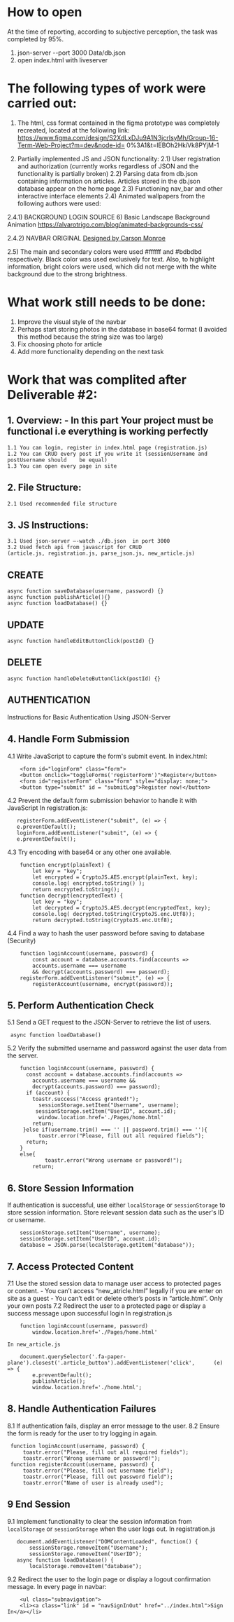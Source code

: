 # How to open

At the time of reporting, according to subjective perception, the task was completed by 95%. 
1) json-server --port 3000 Data/db.json  
2) open index.html with liveserver

# The following types of work were carried out:

1) The html, css format contained in the figma prototype was completely recreated, located at the following link: https://www.figma.com/design/S2XdLxDJu9A1N3jcrIsyMh/Group-16-Term-Web-Project?m=dev&node-id= 0%3A1&t=lEBOh2HkiVk8PYjM-1

2) Partially implemented JS and JSON functionality:
2.1) User registration and authorization (currently works regardless of JSON and the functionality is partially broken)
2.2) Parsing data from db.json containing information on articles. Articles stored in the db.json database appear on the home page
2.3) Functioning nav_bar and other interactive interface elements
2.4) Animated wallpapers from the following authors were used:

2.4.1) BACKGROUND LOGIN SOURCE 6) Basic Landscape Background Animation
https://alvarotrigo.com/blog/animated-backgrounds-css/

2.4.2) NAVBAR ORIGINAL <a href="https://dribbble.com/shots/5844983-Sub-Nav-Interaction-Concept" class="signature" target="_blank">
Designed by Carson Monroe</a>

2.5) The main and secondary colors were used #ffffff and #bdbdbd respectively. Black color was used exclusively for text. Also, to highlight information, bright colors were used, which did not merge with the white background due to the strong brightness.

# What work still needs to be done:

1) Improve the visual style of the navbar
2) Perhaps start storing photos in the database in base64 format (I avoided this method because the string size was too large)
3) Fix choosing photo for article
4) Add more functionality depending on the next task


# Work that was complited after Deliverable #2: 

## 1. Overview: - In this part Your project must be functional i.e everything is working perfectly
	1.1 You can login, register in index.html page (registration.js)
	1.2 You can CRUD every post if you write it (sessionUsername and postUsername should 	be equal)
	1.3 You can open every page in site
## 2. File Structure:
	2.1 Used recommended file structure 
## 3. JS Instructions:
	3.1 Used json-server –-watch ./db.json  in port 3000
	3.2 Used fetch api from javascript for CRUD 
	(article.js, registration.js, parse_json.js, new_article.js)

## CREATE
```
async function saveDatabase(username, password) {}
async function publishArticle(){}
async function loadDatabase() {}
```
## UPDATE
```
async function handleEditButtonClick(postId) {}
```
## DELETE
```
async function handleDeleteButtonClick(postId) {}
```
## AUTHENTICATION 
Instructions for Basic Authentication Using JSON-Server 

## 4. Handle Form Submission
4.1 Write JavaScript to capture the form's submit event.
	In index.html:
```
	<form id="loginForm" class="form">
	<button onclick="toggleForms('registerForm')">Register</button>
	<form id="registerForm" class="form" style="display: none;">
	<button type="submit" id = "submitLog">Register now!</button>
```
4.2 Prevent the default form submission behavior to handle it with JavaScript
	In registration.js:
 ```
	registerForm.addEventListener("submit", (e) => {
	e.preventDefault();
	loginForm.addEventListener("submit", (e) => {
	e.preventDefault();
```	
4.3 Try encoding with base64 or any other one available.
```
	function encrypt(plainText) {
		let key = "key";
 		let encrypted = CryptoJS.AES.encrypt(plainText, key);
 		console.log( encrypted.toString() );
 		return encrypted.toString();
 	function decrypt(encryptedText) {
 		let key = "key";
 		let decrypted = CryptoJS.AES.decrypt(encryptedText, key);
 		console.log( decrypted.toString(CryptoJS.enc.Utf8));
 		return decrypted.toString(CryptoJS.enc.Utf8);
```
4.4 Find a way to hash the user password before saving to database (Security)
```
	function loginAccount(username, password) {
		const account = database.accounts.find(accounts => 
		accounts.username === username 		
		&& decrypt(accounts.password) === password);
	registerForm.addEventListener("submit", (e) => {
		registerAccount(username, encrypt(password));
```
## 5. Perform Authentication Check
5.1 Send a GET request to the JSON-Server to retrieve the list of users.
   ```
	async function loadDatabase()
```
5.2 Verify the submitted username and password against the user data from the server.
```
	function loginAccount(username, password) {
	  const account = database.accounts.find(accounts => 
		accounts.username === username && 	
		decrypt(accounts.password) === password);
	  if (account) {
 	   	toastr.success("Access granted!");
 	 	  sessionStorage.setItem("Username", username);
  	 	 sessionStorage.setItem("UserID", account.id);
 	 	  window.location.href='./Pages/home.html'
 	   	return;
 	 }else if(username.trim() === '' || password.trim() === ''){
 	 	  toastr.error("Please, fill out all required fields");
  	  return;
  	}
  	else{
    		toastr.error("Wrong username or password!");
    	return;
```
## 6. Store Session Information 
If authentication is successful, use either `localStorage` or `sessionStorage` to store session information. Store relevant session data such as the user's ID or username. 
```
	sessionStorage.setItem("Username", username);
   	sessionStorage.setItem("UserID", account.id);
	database = JSON.parse(localStorage.getItem("database"));
```
## 7. Access Protected Content
7.1 Use the stored session data to manage user access to protected pages or content.
	- You can’t access “new_atricle.html” legally if you are enter on site as a guest
	- You can’t edit or delete other’s posts in “article.html”. Only your own posts
7.2 Redirect the user to a protected page or display a success message upon successful login
	In registration.js
```
	function loginAccount(username, password)
		window.location.href='./Pages/home.html'
```
	In new_article.js
```
	document.querySelector('.fa-paper-plane').closest('.article_button').addEventListener('click', 		(e) => {
		e.preventDefault();
 		publishArticle();
 		window.location.href='./home.html';
```
## 8. Handle Authentication Failures 
8.1 If authentication fails, display an error message to the user.
8.2 Ensure the form is ready for the user to try logging in again.
   ```
	function loginAccount(username, password) {
		toastr.error("Please, fill out all required fields");
		toastr.error("Wrong username or password!");
	function registerAccount(username, password) {
		toastr.error("Please, fill out username field");
		toastr.error("Please, fill out password field");
		toastr.error("Name of user is already used");
```

## 9 End Session
9.1 Implement functionality to clear the session information from `localStorage` or `sessionStorage` when the user logs out.
	In registration.js
 ```
	document.addEventListener("DOMContentLoaded", function() {
		sessionStorage.removeItem("Username");
 		sessionStorage.removeItem("UserID");
 	async function loadDatabase() {
		localStorage.removeItem("database");
```
9.2 Redirect the user to the login page or display a logout confirmation message.
	In every page in navbar:
```
	<ul class="subnavigation">
 	<li><a class="link" id = "navSignInOut" href="../index.html">Sign In</a></li>
```
